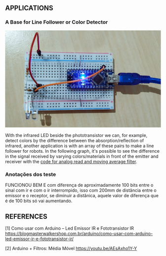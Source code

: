 ## APPLICATIONS

### A Base for Line Follower or Color Detector

![Alt Text](./img/parallel.jpg)

With the infrared LED beside the phototransistor we can, for example, detect colors by the difference between the absorption/reflection of infrared, another application is with an array of these pairs to make a line follower for robots. In the following graph, it's possible to see the difference in the signal received by varying colors/materials in front of the emitter and receiver with the [code for analog read and moving average filter](./ir_filtered).




### Anotações dos teste

FUNCIONOU BEM E com diferença de aproximadamente 100 bits entre o sinal com ir e com o ir interrompido, isso com 200mm de distância entre o emissor e o receptor, se diminuir a distânica, aquele valor de diferença que é de 100 bits só vai aumentando.

## REFERENCES

[1] Como usar com Arduino – Led Emissor IR e Fototransistor IR <https://blogmasterwalkershop.com.br/arduino/como-usar-com-arduino-led-emissor-ir-e-fototransistor-ir/>

[2] Arduino + Filtros: Média Móvel <https://youtu.be/AEsAxho1Y-Y>
